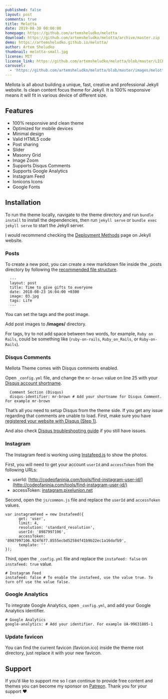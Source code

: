 ```yaml
---
published: false
layout: post
comments: true
title: Melotta
date: 2019-08-30 00:00:00
homepage: https://github.com/artemsheludko/melotta
download: https://github.com/artemsheludko/melotta/archive/master.zip
demo: https://artemsheludko.github.io/melotta/
author: Artem Sheludko
thumbnail: melotta-small.jpg
license: MIT
license_link: https://github.com/artemsheludko/melotta/blob/master/LICENSE.txt
carousel:
  - 'https://github.com/artemsheludko/melotta/blob/master/images/melotta-preview.png?raw=true'
---
```


Mellota is all about building a unique, fast, creative and professional Jekyll website.
Is clean content focus theme for Jekyll. It is 100% responsive means it will fit in various device of different size.

## Features

* 100% responsive and clean theme
* Optimized for mobile devices
* Minimal design
* Valid HTML5 code
* Post sharing
* Slider
* Masonry Grid
* Image Zoom
* Supports Disqus Comments
* Supports Google Analytics
* Instagram Feed
* Ionicons Icons
* Google Fonts

## Installation

To run the theme locally, navigate to the theme directory and run `bundle install` to install the dependencies, then run `jekyll serve` or `bundle exec jekyll serve` to start the Jekyll server.

I would recommend checking the [Deployment Methods](https://jekyllrb.com/docs/deployment-methods/) page on Jekyll website.

### Posts

To create a new post, you can create a new markdown file inside the \_posts directory by following the [recommended file structure](https://jekyllrb.com/docs/posts/#creating-post-files).

      ---
      layout: post
      title: Time to give gifts to everyone
      date: 2018-08-23 16:04:00 +0300
      image: 03.jpg
      tags: Life
      ---

You can set the tags and the post image.

Add post images to **/images/** directory.

For tags, try to not add space between two words, for example, `Ruby on Rails`, could be something like (`ruby-on-rails`, `Ruby_on_Rails`, or `Ruby-on-Rails`).

### Disqus Comments

Mellota Theme comes with Disqus comments enabled.

Open `_config.yml` file, and change the `mr-brown` value on line 25 with your [Disqus account shortname](https://help.disqus.com/customer/portal/articles/466208).

      Comment Section (Disqus)
      disqus-identifier: mr-brown # Add your shortname for Disqus Comment. For example mr-brown

That’s all you need to setup Disqus from the theme side. If you get any issue regarding that comments are unable to load. First, make sure you have [registered your website with Disqus (Step 1)](https://help.disqus.com/customer/portal/articles/466182-publisher-quick-start-guide).

And also check [Disqus troubleshooting guide](https://help.disqus.com/customer/portal/articles/472007-i-m-receiving-the-message-%22we-were-unable-to-load-disqus-%22) if you still have issues.

### Instagram

The Instagram feed is working using [Instafeed.js](http://instafeedjs.com/) to show the photos.

First, you will need to get your account `userId` and `accessToken` from the following URLs:

* userId: [http://codeofaninja.com/tools/find-instagram-user-id/](http://codeofaninja.com/tools/find-instagram-user-id/)
* accessToken: [instagram.pixelunion.net](http://instagram.pixelunion.net/)

Second, open the `js/common.js` file and replace the `userId` and `accessToken` values.

    var instagramFeed = new Instafeed({
          get: 'user',
          limit: 4,
          resolution: 'standard_resolution',
          userId: '8987997106',
          accessToken: '8987997106.924f677.8555ecbd52584f41b9b22ec1a16dafb9',
          template: ''
    });

Third, open the `_config.yml` file and replace the `instafeed: false` on `instafeed: true` value.

    # Instagram Feed
    instafeed: false # To enable the instafeed, use the value true. To turn off use the value false.

### Google Analytics

To integrate Google Analytics, open `_config.yml`, and add your Google Analytics identifier.

    # Google Analytics
    google-analytics: # Add your identifier. For example UA-99631805-1

### Update favicon

You can find the current favicon (favicon.ico) inside the theme root directory, just replace it with your new favicon.

## Support

If you’d like to support me so I can continue to provide free content and themes you can become my sponsor on [Patreon](https://www.patreon.com/artemsheludko). Thank you for your support ❤️
